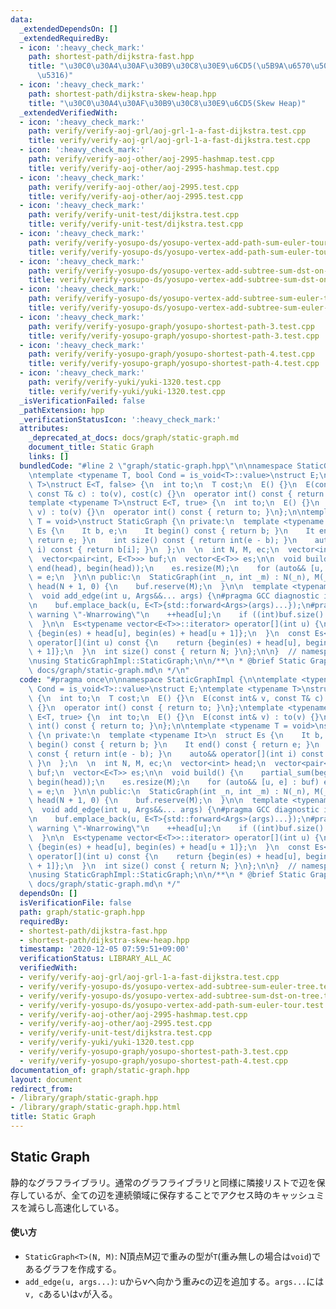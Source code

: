 ```yaml
---
data:
  _extendedDependsOn: []
  _extendedRequiredBy:
  - icon: ':heavy_check_mark:'
    path: shortest-path/dijkstra-fast.hpp
    title: "\u30C0\u30A4\u30AF\u30B9\u30C8\u30E9\u6CD5(\u5B9A\u6570\u500D\u9AD8\u901F\
      \u5316)"
  - icon: ':heavy_check_mark:'
    path: shortest-path/dijkstra-skew-heap.hpp
    title: "\u30C0\u30A4\u30AF\u30B9\u30C8\u30E9\u6CD5(Skew Heap)"
  _extendedVerifiedWith:
  - icon: ':heavy_check_mark:'
    path: verify/verify-aoj-grl/aoj-grl-1-a-fast-dijkstra.test.cpp
    title: verify/verify-aoj-grl/aoj-grl-1-a-fast-dijkstra.test.cpp
  - icon: ':heavy_check_mark:'
    path: verify/verify-aoj-other/aoj-2995-hashmap.test.cpp
    title: verify/verify-aoj-other/aoj-2995-hashmap.test.cpp
  - icon: ':heavy_check_mark:'
    path: verify/verify-aoj-other/aoj-2995.test.cpp
    title: verify/verify-aoj-other/aoj-2995.test.cpp
  - icon: ':heavy_check_mark:'
    path: verify/verify-unit-test/dijkstra.test.cpp
    title: verify/verify-unit-test/dijkstra.test.cpp
  - icon: ':heavy_check_mark:'
    path: verify/verify-yosupo-ds/yosupo-vertex-add-path-sum-euler-tour.test.cpp
    title: verify/verify-yosupo-ds/yosupo-vertex-add-path-sum-euler-tour.test.cpp
  - icon: ':heavy_check_mark:'
    path: verify/verify-yosupo-ds/yosupo-vertex-add-subtree-sum-dst-on-tree.test.cpp
    title: verify/verify-yosupo-ds/yosupo-vertex-add-subtree-sum-dst-on-tree.test.cpp
  - icon: ':heavy_check_mark:'
    path: verify/verify-yosupo-ds/yosupo-vertex-add-subtree-sum-euler-tree.test.cpp
    title: verify/verify-yosupo-ds/yosupo-vertex-add-subtree-sum-euler-tree.test.cpp
  - icon: ':heavy_check_mark:'
    path: verify/verify-yosupo-graph/yosupo-shortest-path-3.test.cpp
    title: verify/verify-yosupo-graph/yosupo-shortest-path-3.test.cpp
  - icon: ':heavy_check_mark:'
    path: verify/verify-yosupo-graph/yosupo-shortest-path-4.test.cpp
    title: verify/verify-yosupo-graph/yosupo-shortest-path-4.test.cpp
  - icon: ':heavy_check_mark:'
    path: verify/verify-yuki/yuki-1320.test.cpp
    title: verify/verify-yuki/yuki-1320.test.cpp
  _isVerificationFailed: false
  _pathExtension: hpp
  _verificationStatusIcon: ':heavy_check_mark:'
  attributes:
    _deprecated_at_docs: docs/graph/static-graph.md
    document_title: Static Graph
    links: []
  bundledCode: "#line 2 \"graph/static-graph.hpp\"\n\nnamespace StaticGraphImpl {\n\
    \ntemplate <typename T, bool Cond = is_void<T>::value>\nstruct E;\ntemplate <typename\
    \ T>\nstruct E<T, false> {\n  int to;\n  T cost;\n  E() {}\n  E(const int& v,\
    \ const T& c) : to(v), cost(c) {}\n  operator int() const { return to; }\n};\n\
    template <typename T>\nstruct E<T, true> {\n  int to;\n  E() {}\n  E(const int&\
    \ v) : to(v) {}\n  operator int() const { return to; }\n};\n\ntemplate <typename\
    \ T = void>\nstruct StaticGraph {\n private:\n  template <typename It>\n  struct\
    \ Es {\n    It b, e;\n    It begin() const { return b; }\n    It end() const {\
    \ return e; }\n    int size() const { return int(e - b); }\n    auto&& operator[](int\
    \ i) const { return b[i]; }\n  };\n  \n  int N, M, ec;\n  vector<int> head;\n\
    \  vector<pair<int, E<T>>> buf;\n  vector<E<T>> es;\n\n  void build() {\n    partial_sum(begin(head),\
    \ end(head), begin(head));\n    es.resize(M);\n    for (auto&& [u, e] : buf) es[--head[u]]\
    \ = e;\n  }\n\n public:\n  StaticGraph(int _n, int _m) : N(_n), M(_m), ec(0),\
    \ head(N + 1, 0) {\n    buf.reserve(M);\n  }\n\n  template <typename... Args>\n\
    \  void add_edge(int u, Args&&... args) {\n#pragma GCC diagnostic ignored \"-Wnarrowing\"\
    \n    buf.emplace_back(u, E<T>{std::forward<Args>(args)...});\n#pragma GCC diagnostic\
    \ warning \"-Wnarrowing\"\n    ++head[u];\n    if ((int)buf.size() == M) build();\n\
    \  }\n\n  Es<typename vector<E<T>>::iterator> operator[](int u) {\n    return\
    \ {begin(es) + head[u], begin(es) + head[u + 1]};\n  }\n  const Es<typename vector<E<T>>::const_iterator>\
    \ operator[](int u) const {\n    return {begin(es) + head[u], begin(es) + head[u\
    \ + 1]};\n  }\n  int size() const { return N; }\n};\n\n}  // namespace StaticGraphImpl\n\
    \nusing StaticGraphImpl::StaticGraph;\n\n/**\n * @brief Static Graph\n * @docs\
    \ docs/graph/static-graph.md\n */\n"
  code: "#pragma once\n\nnamespace StaticGraphImpl {\n\ntemplate <typename T, bool\
    \ Cond = is_void<T>::value>\nstruct E;\ntemplate <typename T>\nstruct E<T, false>\
    \ {\n  int to;\n  T cost;\n  E() {}\n  E(const int& v, const T& c) : to(v), cost(c)\
    \ {}\n  operator int() const { return to; }\n};\ntemplate <typename T>\nstruct\
    \ E<T, true> {\n  int to;\n  E() {}\n  E(const int& v) : to(v) {}\n  operator\
    \ int() const { return to; }\n};\n\ntemplate <typename T = void>\nstruct StaticGraph\
    \ {\n private:\n  template <typename It>\n  struct Es {\n    It b, e;\n    It\
    \ begin() const { return b; }\n    It end() const { return e; }\n    int size()\
    \ const { return int(e - b); }\n    auto&& operator[](int i) const { return b[i];\
    \ }\n  };\n  \n  int N, M, ec;\n  vector<int> head;\n  vector<pair<int, E<T>>>\
    \ buf;\n  vector<E<T>> es;\n\n  void build() {\n    partial_sum(begin(head), end(head),\
    \ begin(head));\n    es.resize(M);\n    for (auto&& [u, e] : buf) es[--head[u]]\
    \ = e;\n  }\n\n public:\n  StaticGraph(int _n, int _m) : N(_n), M(_m), ec(0),\
    \ head(N + 1, 0) {\n    buf.reserve(M);\n  }\n\n  template <typename... Args>\n\
    \  void add_edge(int u, Args&&... args) {\n#pragma GCC diagnostic ignored \"-Wnarrowing\"\
    \n    buf.emplace_back(u, E<T>{std::forward<Args>(args)...});\n#pragma GCC diagnostic\
    \ warning \"-Wnarrowing\"\n    ++head[u];\n    if ((int)buf.size() == M) build();\n\
    \  }\n\n  Es<typename vector<E<T>>::iterator> operator[](int u) {\n    return\
    \ {begin(es) + head[u], begin(es) + head[u + 1]};\n  }\n  const Es<typename vector<E<T>>::const_iterator>\
    \ operator[](int u) const {\n    return {begin(es) + head[u], begin(es) + head[u\
    \ + 1]};\n  }\n  int size() const { return N; }\n};\n\n}  // namespace StaticGraphImpl\n\
    \nusing StaticGraphImpl::StaticGraph;\n\n/**\n * @brief Static Graph\n * @docs\
    \ docs/graph/static-graph.md\n */"
  dependsOn: []
  isVerificationFile: false
  path: graph/static-graph.hpp
  requiredBy:
  - shortest-path/dijkstra-fast.hpp
  - shortest-path/dijkstra-skew-heap.hpp
  timestamp: '2020-12-05 07:59:51+09:00'
  verificationStatus: LIBRARY_ALL_AC
  verifiedWith:
  - verify/verify-aoj-grl/aoj-grl-1-a-fast-dijkstra.test.cpp
  - verify/verify-yosupo-ds/yosupo-vertex-add-subtree-sum-euler-tree.test.cpp
  - verify/verify-yosupo-ds/yosupo-vertex-add-subtree-sum-dst-on-tree.test.cpp
  - verify/verify-yosupo-ds/yosupo-vertex-add-path-sum-euler-tour.test.cpp
  - verify/verify-aoj-other/aoj-2995-hashmap.test.cpp
  - verify/verify-aoj-other/aoj-2995.test.cpp
  - verify/verify-unit-test/dijkstra.test.cpp
  - verify/verify-yuki/yuki-1320.test.cpp
  - verify/verify-yosupo-graph/yosupo-shortest-path-3.test.cpp
  - verify/verify-yosupo-graph/yosupo-shortest-path-4.test.cpp
documentation_of: graph/static-graph.hpp
layout: document
redirect_from:
- /library/graph/static-graph.hpp
- /library/graph/static-graph.hpp.html
title: Static Graph
---
```

## Static Graph

静的なグラフライブラリ。通常のグラフライブラリと同様に隣接リストで辺を保存しているが、全ての辺を連続領域に保存することでアクセス時のキャッシュミスを減らし高速化している。

#### 使い方

- `StaticGraph<T>(N, M)`: N頂点M辺で重みの型が`T`(重み無しの場合は`void`)であるグラフを作成する。
- `add_edge(u, args...)`: uからvへ向かう重みcの辺を追加する。`args...`には`v, c`あるいは`v`が入る。
